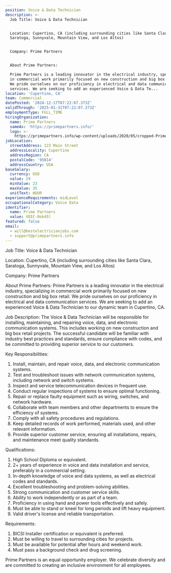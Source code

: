 ```yaml
---
position: Voice & Data Technician
description: >-
  Job Title: Voice & Data Technician


  Location: Cupertino, CA (including surrounding cities like Santa Clara,
  Saratoga, Sunnyvale, Mountain View, and Los Altos)


  Company: Prime Partners


  About Prime Partners:

  Prime Partners is a leading innovator in the electrical industry, specializing
  in commercial work primarily focused on new construction and big box retail.
  We pride ourselves on our proficiency in electrical and data communication
  services. We are seeking to add an experienced Voice & Data Te...
location: 'Cupertino, CA'
team: Commercial
datePosted: '2024-12-17T07:22:07.373Z'
validThrough: '2025-01-31T07:22:07.373Z'
employmentType: FULL_TIME
hiringOrganization:
  name: Prime Partners
  sameAs: 'https://primepartners.info/'
  logo: >-
    https://primepartners.info/wp-content/uploads/2020/05/cropped-Prime-Partners-Logo-NO-BG-1-1.png
jobLocation:
  streetAddress: 123 Main Street
  addressLocality: Cupertino
  addressRegion: CA
  postalCode: '95014'
  addressCountry: USA
baseSalary:
  currency: USD
  value: 29
  minValue: 23
  maxValue: 35
  unitText: HOUR
experienceRequirements: midLevel
occupationalCategory: Voice Data
identifier:
  name: Prime Partners
  value: VOIC-0ok45l
featured: false
email:
  - will@bestelectricianjobs.com
  - support@primepartners.info
---
```




Job Title: Voice & Data Technician

Location: Cupertino, CA (including surrounding cities like Santa Clara, Saratoga, Sunnyvale, Mountain View, and Los Altos)

Company: Prime Partners

About Prime Partners:
Prime Partners is a leading innovator in the electrical industry, specializing in commercial work primarily focused on new construction and big box retail. We pride ourselves on our proficiency in electrical and data communication services. We are seeking to add an experienced Voice & Data Technician to our dynamic team in Cupertino, CA.

Job Description:
The Voice & Data Technician will be responsible for installing, maintaining, and repairing voice, data, and electronic communication systems. This includes working on new construction and big box retail projects. The successful candidate will be familiar with industry best practices and standards, ensure compliance with codes, and be committed to providing superior service to our customers.

Key Responsibilities:

1. Install, maintain, and repair voice, data, and electronic communication systems.
2. Test and troubleshoot issues with network communication systems, including network and switch systems.
3. Inspect and service telecommunication devices in frequent use.
4. Conduct regular inspections of systems to ensure optimal functioning.
5. Repair or replace faulty equipment such as wiring, switches, and network hardware.
6. Collaborate with team members and other departments to ensure the efficiency of systems.
7. Comply with all safety procedures and regulations.
8. Keep detailed records of work performed, materials used, and other relevant information.
9. Provide superior customer service, ensuring all installations, repairs, and maintenance meet quality standards.

Qualifications:

1. High School Diploma or equivalent.
2. 2+ years of experience in voice and data installation and service, preferably in a commercial setting.
3. In-depth knowledge of voice and data systems, as well as electrical codes and standards.
4. Excellent troubleshooting and problem-solving abilities.
5. Strong communication and customer service skills.
6. Ability to work independently or as part of a team.
7. Proficiency in using hand and power tools effectively and safely.
8. Must be able to stand or kneel for long periods and lift heavy equipment.
9. Valid driver's license and reliable transportation.

Requirements:

1. BICSI Installer certification or equivalent is preferred.
2. Must be willing to travel to surrounding cities for projects.
3. Must be available for potential after hours and weekend work.
4. Must pass a background check and drug screening.

Prime Partners is an equal opportunity employer. We celebrate diversity and are committed to creating an inclusive environment for all employees.
